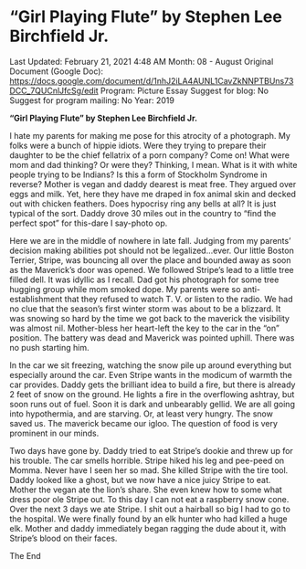 # “Girl Playing Flute” by Stephen Lee Birchfield Jr.

Last Updated: February 21, 2021 4:48 AM
Month: 08 - August
Original Document (Google Doc): https://docs.google.com/document/d/1nhJ2iLA4AUNL1CavZkNNPTBUns73DCC_7QUCnlJfcSg/edit
Program: Picture Essay
Suggest for blog: No
Suggest for program mailing: No
Year: 2019

**“Girl Playing Flute” by Stephen Lee Birchfield Jr.**

I hate my parents for making me pose for this atrocity of a photograph. My folks were a bunch of hippie idiots. Were they trying to prepare their daughter to be the chief fellatrix of a porn company? Come on! What were mom and dad thinking? Or were they? Thinking, I mean. What is it with white people trying to be Indians? Is this a form of Stockholm Syndrome in reverse? Mother is vegan and daddy dearest is meat free. They argued over eggs and milk. Yet, here they have me draped in fox animal skin and decked out with chicken feathers. Does hypocrisy ring any bells at all? It is just typical of the sort. Daddy drove 30 miles out in the country to “find the perfect spot” for this-dare I say-photo op.

Here we are in the middle of nowhere in late fall. Judging from my parents’ decision making abilities pot should not be legalized...ever. Our little Boston Terrier, Stripe, was bouncing all over the place and bounded away as soon as the Maverick’s door was opened. We followed Stripe’s lead to a little tree filled dell. It was idyllic as I recall. Dad got his photograph for some tree hugging group while mom smoked dope. My parents were so anti-establishment that they refused to watch T. V. or listen to the radio. We had no clue that the season’s first winter storm was about to be a blizzard. It was snowing so hard by the time we got back to the maverick the visibility was almost nil. Mother-bless her heart-left the key to the car in the “on” position. The battery was dead and Maverick was pointed uphill. There was no push starting him.

In the car we sit freezing, watching the snow pile up around everything but especially around the car. Even Stripe wants in the modicum of warmth the car provides. Daddy gets the brilliant idea to build a fire, but there is already 2 feet of snow on the ground. He lights a fire in the overflowing ashtray, but soon runs out of fuel. Soon it is dark and unbearably gellid. We are all going into hypothermia, and are starving. Or, at least very hungry. The snow saved us. The maverick became our igloo. The question of food is very prominent in our minds.

Two days have gone by. Daddy tried to eat Stripe’s dookie and threw up for his trouble. The car smells horrible. Stripe hiked his leg and pee-peed on Momma. Never have I seen her so mad. She killed Stripe with the tire tool. Daddy looked like a ghost, but we now have a nice juicy Stripe to eat. Mother the vegan ate the lion’s share. She even knew how to some what dress poor ole Stripe out. To this day I can not eat a raspberry snow cone. Over the next 3 days we ate Stripe. I shit out a hairball so big I had to go to the hospital. We were finally found by an elk hunter who had killed a huge elk. Mother and daddy immediately began ragging the dude about it, with Stripe’s blood on their faces.

The End